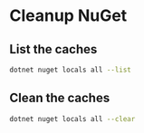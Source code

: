 # Cleanup NuGet

## List the caches

```bash
dotnet nuget locals all --list
```

## Clean the caches

```bash
dotnet nuget locals all --clear
```
